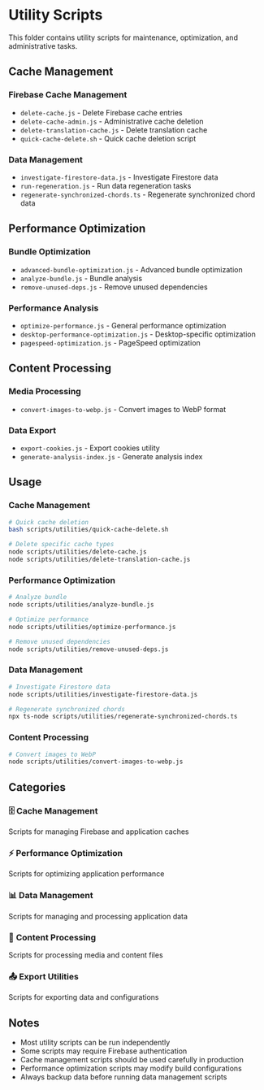 # Utility Scripts

This folder contains utility scripts for maintenance, optimization, and administrative tasks.

## Cache Management

### Firebase Cache Management
- `delete-cache.js` - Delete Firebase cache entries
- `delete-cache-admin.js` - Administrative cache deletion
- `delete-translation-cache.js` - Delete translation cache
- `quick-cache-delete.sh` - Quick cache deletion script

### Data Management
- `investigate-firestore-data.js` - Investigate Firestore data
- `run-regeneration.js` - Run data regeneration tasks
- `regenerate-synchronized-chords.ts` - Regenerate synchronized chord data

## Performance Optimization

### Bundle Optimization
- `advanced-bundle-optimization.js` - Advanced bundle optimization
- `analyze-bundle.js` - Bundle analysis
- `remove-unused-deps.js` - Remove unused dependencies

### Performance Analysis
- `optimize-performance.js` - General performance optimization
- `desktop-performance-optimization.js` - Desktop-specific optimization
- `pagespeed-optimization.js` - PageSpeed optimization

## Content Processing

### Media Processing
- `convert-images-to-webp.js` - Convert images to WebP format

### Data Export
- `export-cookies.js` - Export cookies utility
- `generate-analysis-index.js` - Generate analysis index

## Usage

### Cache Management
```bash
# Quick cache deletion
bash scripts/utilities/quick-cache-delete.sh

# Delete specific cache types
node scripts/utilities/delete-cache.js
node scripts/utilities/delete-translation-cache.js
```

### Performance Optimization
```bash
# Analyze bundle
node scripts/utilities/analyze-bundle.js

# Optimize performance
node scripts/utilities/optimize-performance.js

# Remove unused dependencies
node scripts/utilities/remove-unused-deps.js
```

### Data Management
```bash
# Investigate Firestore data
node scripts/utilities/investigate-firestore-data.js

# Regenerate synchronized chords
npx ts-node scripts/utilities/regenerate-synchronized-chords.ts
```

### Content Processing
```bash
# Convert images to WebP
node scripts/utilities/convert-images-to-webp.js
```

## Categories

### 🗄️ **Cache Management**
Scripts for managing Firebase and application caches

### ⚡ **Performance Optimization**
Scripts for optimizing application performance

### 📊 **Data Management**
Scripts for managing and processing application data

### 🔧 **Content Processing**
Scripts for processing media and content files

### 📤 **Export Utilities**
Scripts for exporting data and configurations

## Notes

- Most utility scripts can be run independently
- Some scripts may require Firebase authentication
- Cache management scripts should be used carefully in production
- Performance optimization scripts may modify build configurations
- Always backup data before running data management scripts
